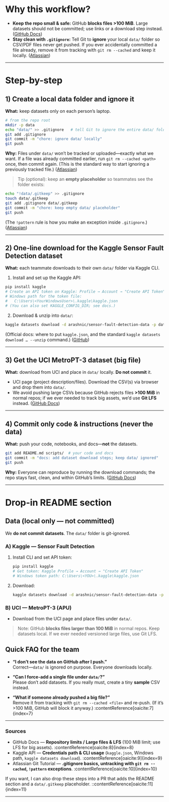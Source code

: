 

# Why this workflow?

* **Keep the repo small & safe:** GitHub **blocks files >100 MiB**. Large datasets should not be committed; use links or a download step instead. ([GitHub Docs][1])
* **Stay clean with `.gitignore`:** Tell Git to **ignore** your local `data/` folder so CSV/PDF files never get pushed. If you ever accidentally committed a file already, remove it from tracking with `git rm --cached` and keep it locally. ([Atlassian][2])

---

# Step-by-step 

## 1) Create a local data folder and ignore it

**What:** keep datasets only on each person’s laptop.

```bash
# from the repo root
mkdir -p data
echo "data/" >> .gitignore   # tell Git to ignore the entire data/ folder
git add .gitignore
git commit -m "chore: ignore data/ locally"
git push
```

**Why:** Files under `data/` won’t be tracked or uploaded—exactly what we want. If a file was already committed earlier, run `git rm --cached <path>` once, then commit again. (This is the standard way to start ignoring a previously tracked file.) ([Atlassian][2])

> Tip (optional): keep an **empty placeholder** so teammates see the folder exists:

```bash
echo "!data/.gitkeep" >> .gitignore
touch data/.gitkeep
git add .gitignore data/.gitkeep
git commit -m "chore: keep empty data/ placeholder"
git push
```

(The `!pattern` rule is how you make an exception inside `.gitignore`.) ([Atlassian][2])

---

## 2) One-line download for the **Kaggle Sensor Fault Detection** dataset

**What:** each teammate downloads to their own `data/` folder via Kaggle CLI.

1. Install and set up the Kaggle API:

```bash
pip install kaggle
# Create an API token on Kaggle: Profile → Account → "Create API Token"
# Windows path for the token file:
#   C:\Users\<YourWindowsUser>\.kaggle\kaggle.json
# (You can also set KAGGLE_CONFIG_DIR; see docs.)
```

2. Download & unzip into `data/`:

```bash
kaggle datasets download -d arashnic/sensor-fault-detection-data -p data --unzip
```

(Official docs: where to put `kaggle.json`, and the standard `kaggle datasets download … --unzip` command.) ([GitHub][3])

---

## 3) Get the **UCI MetroPT-3** dataset (big file)

**What:** download from UCI and place in `data/` locally. **Do not commit** it.

* UCI page (project description/files). Download the CSV(s) via browser and drop them into `data/`.
* We avoid pushing large CSVs because GitHub rejects files **>100 MiB** in normal repos; if we ever needed to track big assets, we’d use **Git LFS** instead. ([GitHub Docs][1])

---

## 4) Commit only code & instructions (never the data)

**What:** push your code, notebooks, and docs—**not** the datasets.

```bash
git add README.md scripts/  # your code and docs
git commit -m "docs: add dataset download steps; keep data/ ignored"
git push
```

**Why:** Everyone can reproduce by running the download commands; the repo stays fast, clean, and within GitHub’s limits. ([GitHub Docs][1])

---

# Drop-in README section 

## Data (local only — not committed)

We **do not commit datasets**. The `data/` folder is git-ignored.

### A) Kaggle — Sensor Fault Detection
1) Install CLI and set API token:
   ```bash
   pip install kaggle
   # Get token: Kaggle Profile → Account → "Create API Token"
   # Windows token path: C:\Users\<YOU>\.kaggle\kaggle.json

2. Download:

   ```bash
   kaggle datasets download -d arashnic/sensor-fault-detection-data -p data --unzip
   ```

### B) UCI — MetroPT-3 (APU)

* Download from the UCI page and place files under `data/`.

> Note: GitHub **blocks files larger than 100 MiB** in normal repos.
> Keep datasets local. If we ever needed versioned large files, use Git LFS.



## Quick FAQ for the team
- **“I don’t see the data on GitHub after I push.”**  
  Correct—`data/` is ignored on purpose. Everyone downloads locally.

- **“Can I force-add a single file under `data/`?”**  
  Please don’t add datasets. If you really must, create a tiny **sample** CSV instead.

- **“What if someone already pushed a big file?”**  
  Remove it from tracking with `git rm --cached <file>` and re-push. (If it’s >100 MiB, GitHub will block it anyway.) :contentReference[oaicite:7]{index=7}

---

### Sources
- GitHub Docs — **Repository limits / Large files & LFS** (100 MiB limit; use LFS for big assets). :contentReference[oaicite:8]{index=8}  
- Kaggle API — **Credentials path & CLI usage** (`kaggle.json`, Windows path, `kaggle datasets download`). :contentReference[oaicite:9]{index=9}  
- Atlassian Git Tutorial — **.gitignore basics, untracking with `git rm --cached`, `!pattern` exceptions**. :contentReference[oaicite:10]{index=10}

If you want, I can also drop these steps into a PR that adds the README section and a `data/.gitkeep` placeholder.
::contentReference[oaicite:11]{index=11}

---

[1]: https://docs.github.com/enterprise-cloud%40latest/repositories/working-with-files/managing-large-files/about-large-files-on-github?utm_source=chatgpt.com "About large files on GitHub - GitHub Enterprise Cloud Docs"
[2]: https://www.atlassian.com/git/tutorials/saving-changes/gitignore?utm_source=chatgpt.com ".gitignore file - ignoring files in Git | Atlassian Git Tutorial"
[3]: https://github.com/Kaggle/kaggle-api/blob/main/docs/README.md?utm_source=chatgpt.com "kaggle-api/docs/README.md at main · Kaggle/kaggle-api · GitHub"
